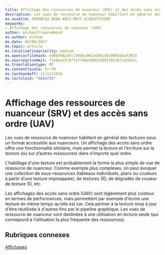 ```yaml
---
title: Affichage des ressources de nuanceur (SRV) et des accès sans ordre (UAV)
description: Les vues de ressource de nuanceur habillent en général des textures sous un format accessible aux nuanceurs. Un affichage des accès sans ordre offre une fonctionnalité similaire, mais permet la lecture et l'écriture sur la texture (ou sur d’autres ressources) dans n’importe quel ordre.
ms.assetid: 4505BCD2-0EDA-40F2-887C-EC081FE32E8F
keywords:
- Affichage des ressources de nuanceur (SRV)
author: michaelfromredmond
ms.author: mithom
ms.date: 02/08/2017
ms.topic: article
ms.localizationpriority: medium
ms.openlocfilehash: e98b9942dfc14604c061a036cd3c9803abaf3915
ms.sourcegitcommit: 71e8eae5c077a7740e5606298951bb78fc42b22c
ms.translationtype: MT
ms.contentlocale: fr-FR
ms.lasthandoff: 11/13/2018
ms.locfileid: "6654733"
---
```

# <a name="shader-resource-view-srv-and-unordered-access-view-uav"></a>Affichage des ressources de nuanceur (SRV) et des accès sans ordre (UAV)


Les vues de ressource de nuanceur habillent en général des textures sous un format accessible aux nuanceurs. Un affichage des accès sans ordre offre une fonctionnalité similaire, mais permet la lecture et l'écriture sur la texture (ou sur d’autres ressources) dans n’importe quel ordre.

L'habillage d'une texture est probablement la forme la plus simple de vue de ressource de nuanceur. Comme exemple plus complexes, on peut évoquer une collection de sous-ressources (tableaux individuels, plans ou couleurs à partir d’une texture mipmappée), de textures 3D, de dégradés de couleur de texture 1D, etc.

Les affichages des accès sans ordre (UAV) sont légèrement plus coûteux en termes de performances, mais permettent par exemple d'écrire une texture en même temps qu'elle est lue. Cela permet à la texture mise à jour d'être réutilisée à d'autres fins par le pipeline graphique. Les vues de ressource de nuanceur sont destinées à une utilisation en lecture seule (qui correspond à l’utilisation la plus fréquente des ressources).

## <a name="span-idrelated-topicsspanrelated-topics"></a><span id="related-topics"></span>Rubriques connexes


[Affichages](views.md)

 

 




